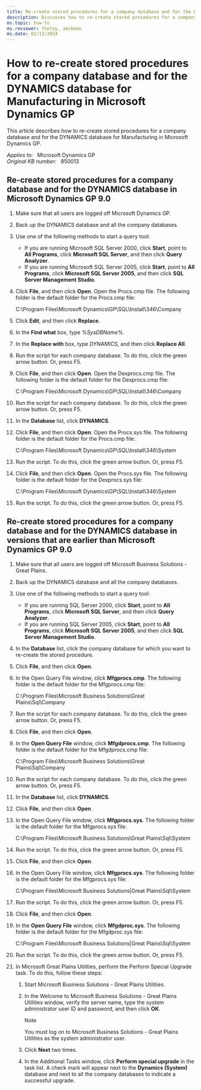 ```yaml
---
title: Re-create stored procedures for a company database and for the DYNAMICS database for Manufacturing in Microsoft Dynamics GP
description: Discusses how to re-create stored procedures for a company database and for the DYNAMICS database for Manufacturing in Microsoft Dynamics GP.
ms.topic: how-to
ms.reviewer: theley, aeckman
ms.date: 03/13/2024
---
```

# How to re-create stored procedures for a company database and for the DYNAMICS database for Manufacturing in Microsoft Dynamics GP

This article describes how to re-create stored procedures for a company database and for the DYNAMICS database for Manufacturing in Microsoft Dynamics GP.

_Applies to:_ &nbsp; Microsoft Dynamics GP  
_Original KB number:_ &nbsp; 850013

## Re-create stored procedures for a company database and for the DYNAMICS database in Microsoft Dynamics GP 9.0

1. Make sure that all users are logged off Microsoft Dynamics GP.
2. Back up the DYNAMICS database and all the company databases.
3. Use one of the following methods to start a query tool:
   - If you are running Microsoft SQL Server 2000, click **Start**, point to **All Programs**, click **Microsoft SQL Server**, and then click **Query Analyzer**.
   - If you are running Microsoft SQL Server 2005, click **Start**, point to **All Programs**, click **Microsoft SQL Server 2005**, and then click **SQL Server Management Studio**.
4. Click **File**, and then click **Open**. Open the Procs.cmp file. The following folder is the default folder for the Procs.cmp file:

   C:\\Program Files\\Microsoft Dynamics\\GP\\SQL\\Install\\346\\Company

5. Click **Edit**, and then click **Replace**.
6. In the **Find what** box, type *%SysDBName%*.
7. In the **Replace with** box, type *DYNAMICS*, and then click **Replace All**.
8. Run the script for each company database. To do this, click the green arrow button. Or, press F5.
9. Click **File**, and then click **Open**. Open the Dexprocs.cmp file. The following folder is the default folder for the Dexprocs.cmp file:

    C:\\Program Files\\Microsoft Dynamics\\GP\\SQL\\Install\\346\\Company

10. Run the script for each company database. To do this, click the green arrow button. Or, press F5.
11. In the **Database** list, click **DYNAMICS**.
12. Click **File**, and then click **Open**. Open the Procs.sys file. The following folder is the default folder for the Procs.cmp file:

     C:\\Program Files\\Microsoft Dynamics\\GP\\SQL\\Install\\346\\System

13. Run the script. To do this, click the green arrow button. Or, press F5.
14. Click **File**, and then click **Open**. Open the Procs.sys file. The following folder is the default folder for the Dexprocs.sys file:

    C:\\Program Files\\Microsoft Dynamics\\GP\\SQL\\Install\\346\\System

15. Run the script. To do this, click the green arrow button. Or, press F5.

## Re-create stored procedures for a company database and for the DYNAMICS database in versions that are earlier than Microsoft Dynamics GP 9.0

1. Make sure that all users are logged off Microsoft Business Solutions - Great Plains.
2. Back up the DYNAMICS database and all the company databases.
3. Use one of the following methods to start a query tool:
   - If you are running SQL Server 2000, click **Start**, point to **All Programs**, click **Microsoft SQL Server**, and then click **Query Analyzer**.
   - If you are running SQL Server 2005, click **Start**, point to **All Programs**, click **Microsoft SQL Server 2005**, and then click **SQL Server Management Studio**.
4. In the **Database** list, click the company database for which you want to re-create the stored procedure.
5. Click **File**, and then click **Open**.
6. In the Open Query File window, click **Mfgprocs.cmp**. The following folder is the default folder for the Mfgprocs.cmp file:

    C:\\Program Files\\Microsoft Business Solutions\\Great Plains\\Sql\\Company

7. Run the script for each company database. To do this, click the green arrow button. Or, press F5.
8. Click **File**, and then click **Open**.
9. In the **Open Query File** window, click **Mfgdprocs.cmp**. The following folder is the default folder for the Mfgdprocs.cmp file:

    C:\\Program Files\\Microsoft Business Solutions\\Great Plains\\Sql\\Company

10. Run the script for each company database. To do this, click the green arrow button. Or, press F5.
11. In the **Database** list, click **DYNAMICS**.
12. Click **File**, and then click **Open**.
13. In the Open Query File window, click **Mfgprocs.sys**. The following folder is the default folder for the Mfgprocs.sys file:

    C:\\Program Files\\Microsoft Business Solutions\\Great Plains\\Sql\\System

14. Run the script. To do this, click the green arrow button. Or, press F5.
15. Click **File**, and then click **Open**.
16. In the Open Query File window, click **Mfgprocs.sys**. The following folder is the default folder for the Mfgprocs.sys file:

    C:\\Program Files\\Microsoft Business Solutions|Great Plains\\Sql\\System

17. Run the script. To do this, click the green arrow button. Or, press F5.
18. Click **File**, and then click **Open**.
19. In the **Open Query File** window, click **Mfgdproc.sys**. The following folder is the default folder for the Mfgdproc.sys file:

    C:\\Program Files\\Microsoft Business Solutions|Great Plains\\Sql\\System

20. Run the script. To do this, click the green arrow button. Or, press F5.
21. In Microsoft Great Plains Utilities, perform the Perform Special Upgrade task. To do this, follow these steps:

    1. Start Microsoft Business Solutions - Great Plains Utilities.
    2. In the Welcome to Microsoft Business Solutions - Great Plains Utilities window, verify the server name, type the system administrator user ID and password, and then click **OK**.

        > [!NOTE]
        > You must log on to Microsoft Business Solutions - Great Plains Utilities as the system administrator user.

    3. Click **Next** two times.
    4. In the Additional Tasks window, click **Perform special upgrade** in the task list. A check mark will appear next to the **Dynamics (System)** database and next to all the company databases to indicate a successful upgrade.
